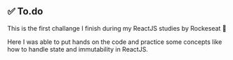 ## :white_check_mark: To.do  

This is the first challange I finish during my ReactJS studies by Rockeseat :rocket:

Here I was able to put hands on the code and practice some concepts like how to handle state and immutability in ReactJS.
